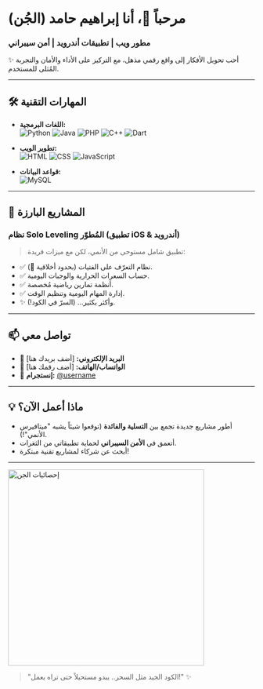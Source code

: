 # مرحباً 👋، أنا إبراهيم حامد (الجُن) 

### **مطور ويب | تطبيقات أندرويد | أمن سيبراني**
✨ أحب تحويل الأفكار إلى واقع رقمي مذهل، مع التركيز على الأداء والأمان والتجربة المُثلى للمستخدم.

---

## 🛠 **المهارات التقنية**
- **اللغات البرمجية:**  
  ![Python](https://img.shields.io/badge/Python-3776AB?style=flat&logo=python&logoColor=white)
  ![Java](https://img.shields.io/badge/Java-007396?style=flat&logo=java&logoColor=white)
  ![PHP](https://img.shields.io/badge/PHP-777BB4?style=flat&logo=php&logoColor=white)
  ![C++](https://img.shields.io/badge/C++-00599C?style=flat&logo=c%2B%2B&logoColor=white)
  ![Dart](https://img.shields.io/badge/Dart-0175C2?style=flat&logo=dart&logoColor=white)

- **تطوير الويب:**  
  ![HTML](https://img.shields.io/badge/HTML5-E34F26?style=flat&logo=html5&logoColor=white)
  ![CSS](https://img.shields.io/badge/CSS3-1572B6?style=flat&logo=css3&logoColor=white)
  ![JavaScript](https://img.shields.io/badge/JavaScript-F7DF1E?style=flat&logo=javascript&logoColor=black)

- **قواعد البيانات:**  
  ![MySQL](https://img.shields.io/badge/MySQL-4479A1?style=flat&logo=mysql&logoColor=white)

---

## 🌟 **المشاريع البارزة**
### **نظام Solo Leveling المُطوّر (تطبيق iOS & أندرويد)**
> تطبيق شامل مستوحى من الأنمي، لكن مع ميزات فريدة:
- ✅ نظام التعرّف على الفتيات (بحدود أخلاقية 👀).
- ✅ حساب السعرات الحرارية والوجبات اليومية.
- ✅ أنظمة تمارين رياضية مُخصصة.
- ✅ إدارة المهام اليومية وتنظيم الوقت.
- ✨ وأكثر بكثير... (السرّ في الكود!).

---

## 📫 **تواصل معي**
- 📧 **البريد الإلكتروني:** [أضف بريدك هنا]
- 📱 **الواتساب/الهاتف:** [أضف رقمك هنا]
- 📸 **إنستجرام:** [@username](https://instagram.com/username)

---

## 💡 **ماذا أعمل الآن؟**
- أطور مشاريع جديدة تجمع بين **التسلية والفائدة** (توقعوا شيئاً يشبه "ميتافيرس الأنمي"!).
- أتعمق في **الأمن السيبراني** لحماية تطبيقاتي من الثغرات.
- أبحث عن شركاء لمشاريع تقنية مبتكرة!

---

<img src="https://github-readme-stats.vercel.app/api?username=YourUsername&show_icons=true&theme=radical" alt="إحصائيات الجن" width="400"/>

> "الكود الجيد مثل السحر.. يبدو مستحيلاً حتى تراه يعمل!" ✨
